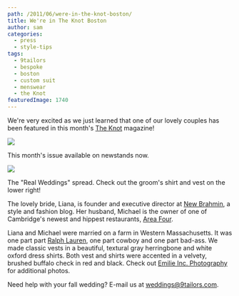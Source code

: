```yaml
---
path: /2011/06/were-in-the-knot-boston/
title: We're in The Knot Boston
author: sam
categories: 
  - press
  - style-tips
tags: 
  - 9tailors
  - bespoke
  - boston
  - custom suit
  - menswear
  - the Knot
featuredImage: 1740
---
```

We're very excited as we just learned that one of our lovely couples has been featured in this month's [The Knot](http://www.theknot.com/) magazine!

[![](http://4.bp.blogspot.com/-fkxIsUUFuF8/Tgo3a-Ea17I/AAAAAAAAJsU/ALMKdVJHKdg/s400/P1020624.JPG)](http://4.bp.blogspot.com/-fkxIsUUFuF8/Tgo3a-Ea17I/AAAAAAAAJsU/ALMKdVJHKdg/s1600/P1020624.JPG)

This month's issue available on newstands now.

[![](http://4.bp.blogspot.com/-7FD7bQhEW2M/Tgo3SnHGe3I/AAAAAAAAJsQ/jiRO3pUCuK8/s400/P1020623.JPG)](http://4.bp.blogspot.com/-7FD7bQhEW2M/Tgo3SnHGe3I/AAAAAAAAJsQ/jiRO3pUCuK8/s1600/P1020623.JPG)

The "Real Weddings" spread. Check out the groom's shirt and vest on the lower right!

The lovely bride, Liana, is founder and executive director at [New Brahmin](http://www.newbrahmin.com/), a style and fashion blog. Her husband, Michael is the owner of one of Cambridge's newest and hippest restaurants, [Area Four](http://www.areafour.com/).

Liana and Michael were married on a farm in Western Massachusetts. It was one part part [Ralph Lauren](http://www.ralphlauren.com/home/index.jsp?direct), one part cowboy and one part bad-ass. We made classic vests in a beautiful, textural gray herringbone and white oxford dress shirts. Both vest and shirts were accented in a velvety, brushed buffalo check in red and black. Check out [Emilie Inc. Photography](http://blog.emilieinc.net/2010/10/liana-and-michael-marry-in-berkshires.html) for additional photos.

Need help with your fall wedding? E-mail us at [weddings@9tailors.com](mailto:weddings@9tailors.com).